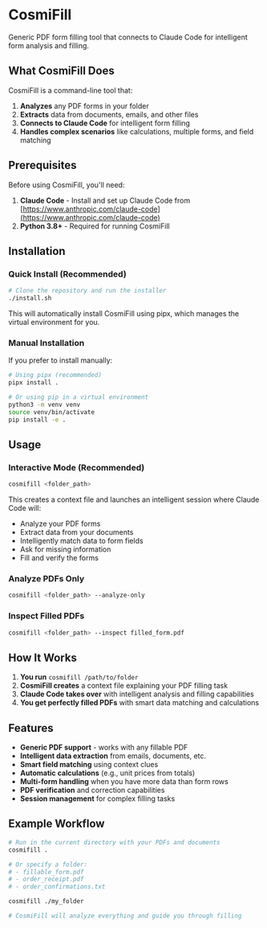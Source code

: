 # CosmiFill

Generic PDF form filling tool that connects to Claude Code for intelligent form analysis and filling.

## What CosmiFill Does

CosmiFill is a command-line tool that:
1. **Analyzes** any PDF forms in your folder
2. **Extracts** data from documents, emails, and other files
3. **Connects to Claude Code** for intelligent form filling
4. **Handles complex scenarios** like calculations, multiple forms, and field matching

## Prerequisites

Before using CosmiFill, you'll need:

1. **Claude Code** - Install and set up Claude Code from [https://www.anthropic.com/claude-code](https://www.anthropic.com/claude-code)
2. **Python 3.8+** - Required for running CosmiFill

## Installation

### Quick Install (Recommended)
```bash
# Clone the repository and run the installer
./install.sh
```

This will automatically install CosmiFill using pipx, which manages the virtual environment for you.

### Manual Installation
If you prefer to install manually:
```bash
# Using pipx (recommended)
pipx install .

# Or using pip in a virtual environment
python3 -m venv venv
source venv/bin/activate
pip install -e .
```

## Usage

### Interactive Mode (Recommended)
```bash
cosmifill <folder_path>
```

This creates a context file and launches an intelligent session where Claude Code will:
- Analyze your PDF forms
- Extract data from your documents  
- Intelligently match data to form fields
- Ask for missing information
- Fill and verify the forms

### Analyze PDFs Only
```bash
cosmifill <folder_path> --analyze-only
```

### Inspect Filled PDFs
```bash
cosmifill <folder_path> --inspect filled_form.pdf
```

## How It Works

1. **You run** `cosmifill /path/to/folder`
2. **CosmiFill creates** a context file explaining your PDF filling task
3. **Claude Code takes over** with intelligent analysis and filling capabilities
4. **You get perfectly filled PDFs** with smart data matching and calculations

## Features

- **Generic PDF support** - works with any fillable PDF
- **Intelligent data extraction** from emails, documents, etc.
- **Smart field matching** using context clues
- **Automatic calculations** (e.g., unit prices from totals)
- **Multi-form handling** when you have more data than form rows
- **PDF verification** and correction capabilities
- **Session management** for complex filling tasks

## Example Workflow

```bash
# Run in the current directory with your PDFs and documents
cosmifill .

# Or specify a folder:
# - fillable_form.pdf
# - order_receipt.pdf  
# - order_confirmations.txt

cosmifill ./my_folder

# CosmiFill will analyze everything and guide you through filling
```
